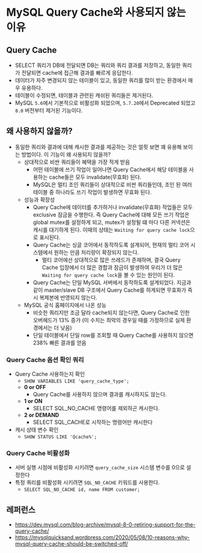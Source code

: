 # MySQL Query Cache와 사용되지 않는 이유

## Query Cache

- SELECT 쿼리가 DB에 전달되면 DB는 쿼리와 쿼리 결과를 저장하고, 동일한 쿼리가 전달되면 cache에 접근해 결과를 빠르게 응답한다.
- 데이터가 자주 변경되지 않는 테이블이 있고, 동일한 쿼리를 많이 받는 환경에서 매우 유용하다.
- 테이블이 수정되면, 테이블과 관련된 캐쉬된 쿼리들은 제거된다.
- MySQL `5.6`에서 기본적으로 비활성화 되었으며, `5.7.20`에서 Deprecated 되었고 `8.0` 버전부터 제거된 기능이다.

## 왜 사용하지 않을까?

- 동일한 쿼리와 결과에 대해 캐시한 결과를 제공하는 것은 얼핏 보면 꽤 유용해 보이는 방법이다. 이 기능이 왜 사용되지 않을까?
  - 상대적으로 비싼 쿼리들이 혜택을 가장 적게 받음
    - 어떤 테이블에 쓰기 작업이 일어나면 Query Cache에서 해당 테이블을 사용하는 cache들은 모두 invalidate(무효화) 된다.
    - MySQL은 멀티 조인 쿼리들이 상대적으로 비싼 쿼리들인데, 조인 된 여러 테이블 중 하나라도 쓰기 작업이 발생하면 무효화 된다.
  - 성능과 확장성
    - Query Cache에 데이터를 추가하거나 invalidate(무효화) 작업들은 모두 exclusive 잠금을 수행한다. 즉 Query Cache에 대해 모든 쓰기 작업은 global mutex를 설정하게 되고, mutex가 설정될 떄 마다 다른 커넥션은 캐시를 대기하게 된다. 이때의 상태는 `Waiting for query cache lock`으로 표시된다.
    - Query Cache는 싱글 코어에서 동작하도록 설계되어, 현재의 멀티 코어 시스템에서 원하는 만큼 처리량이 확장되지 않는다.
      - 멀티 코어에선 상대적으로 많은 쓰레드가 존재하며, 결국 Query Cache 입장에서 더 많은 경합과 잠금이 발생하여 우리가 더 많은 `Waiting for query cache lock`을 볼 수 있는 원인이 된다.
    - Query Cache는 단일 MySQL 서버에서 동작하도록 설계되었다. 지금과 같이 master/slave DB 구조에서 Query Cache를 하게되면 무효화가 즉시 복제본에 반영되지 않는다.
  - MySQL 공식 홈페이지에서 나온 성능
    - 비슷한 쿼리지만 조금 달라 cache되지 않는다면, Query Cache로 인한 오버헤드가 13% 증가 (이 수치는 최악의 경우일 때를 가정하므로 실제 환경에서는 더 낮음)
    - 단일 테이블에서 단일 row를 조회할 때 Query Cache를 사용하지 않으면 238% 빠른 결과를 얻음

### Query Cache 옵션 확인 쿼리

- Query Cache 사용하는지 확인
  - `SHOW VARIABLES LIKE 'query_cache_type';`
  - **0 or OFF**
    - Query Cache를 사용하지 않으며 결과를 캐시하지도 않는다.
  - **1 or ON**
    - SELECT SQL_NO_CACHE 명령어를 제외하곤 캐시한다.
  - **2 or DEMAND**
    - SELECT SQL_CACHE로 시작하는 명령어만 캐시한다
- 캐시 상태 변수 확인
  - `SHOW STATUS LIKE 'Qcache%';`

### Query Cache 비활성화

- 서버 실행 시점에 비활성화 시키려면 `query_cache_size` 시스템 변수를 0으로 설정한다
- 특정 쿼리를 비활성화 시키려면 `SQL_NO_CACHE` 키워드를 사용한다.
  - `SELECT SQL_NO_CACHE id, name FROM customer;`


## 레퍼런스

- https://dev.mysql.com/blog-archive/mysql-8-0-retiring-support-for-the-query-cache/
- https://mysqlquicksand.wordpress.com/2020/05/08/10-reasons-why-mysql-query-cache-should-be-switched-off/
